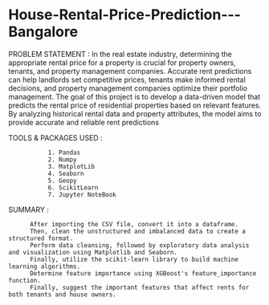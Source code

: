 # House-Rental-Price-Prediction---Bangalore

PROBLEM STATEMENT :
                   In the real estate industry, determining the appropriate rental price for a property is crucial for property owners, tenants, and property management companies. Accurate rent predictions can help landlords set competitive prices, tenants make informed rental decisions, and property management companies optimize their portfolio management. The goal of this project is to develop a data-driven model that predicts the rental price of residential properties based on relevant features. By analyzing historical rental data and property attributes, the model aims to provide accurate and reliable rent predictions

TOOLS & PACKAGES USED :

               1. Pandas
               2. Numpy
               3. MatplotLib
               4. Seaborn
               5. Geopy
               6. ScikitLearn
               7. Jupyter NoteBook

SUMMARY :
          
          After importing the CSV file, convert it into a dataframe. 
          Then, clean the unstructured and imbalanced data to create a structured format. 
          Perform data cleansing, followed by exploratory data analysis and visualization using Matplotlib and Seaborn. 
          Finally, utilize the scikit-learn library to build machine learning algorithms. 
          Determine feature importance using XGBoost's feature_importance function.
          Finally, suggest the important features that affect rents for both tenants and house owners.
